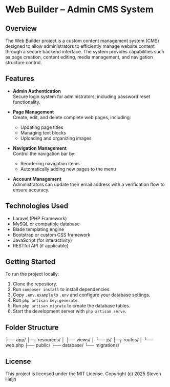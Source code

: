 # Web Builder – Admin CMS System

## Overview

The Web Builder project is a custom content management system (CMS) designed to allow administrators to efficiently manage website content through a secure backend interface. The system provides capabilities such as page creation, content editing, media management, and navigation structure control.

## Features

- **Admin Authentication**  
  Secure login system for administrators, including password reset functionality.

- **Page Management**  
  Create, edit, and delete complete web pages, including:
  - Updating page titles
  - Managing text blocks
  - Uploading and organizing images

- **Navigation Management**  
  Control the navigation bar by:
  - Reordering navigation items
  - Automatically adding new pages to the menu

- **Account Management**  
  Administrators can update their email address with a verification flow to ensure accuracy.

## Technologies Used

- Laravel (PHP Framework)
- MySQL or compatible database
- Blade templating engine
- Bootstrap or custom CSS framework
- JavaScript (for interactivity)
- RESTful API (if applicable)

## Getting Started

To run the project locally:

1. Clone the repository.
2. Run `composer install` to install dependencies.
3. Copy `.env.example` to `.env` and configure your database settings.
4. Run `php artisan key:generate`.
5. Run `php artisan migrate` to create the database tables.
6. Start the development server with `php artisan serve`.

## Folder Structure

├── app/
├─┬ resources/
│ ├── views/
│ └── js/
├─┬ routes/
│ └── web.php
├── public/
├── database/
└── migrations/

## License

This project is licensed under the MIT License.
Copyright (c) 2025 Steven Heijn
